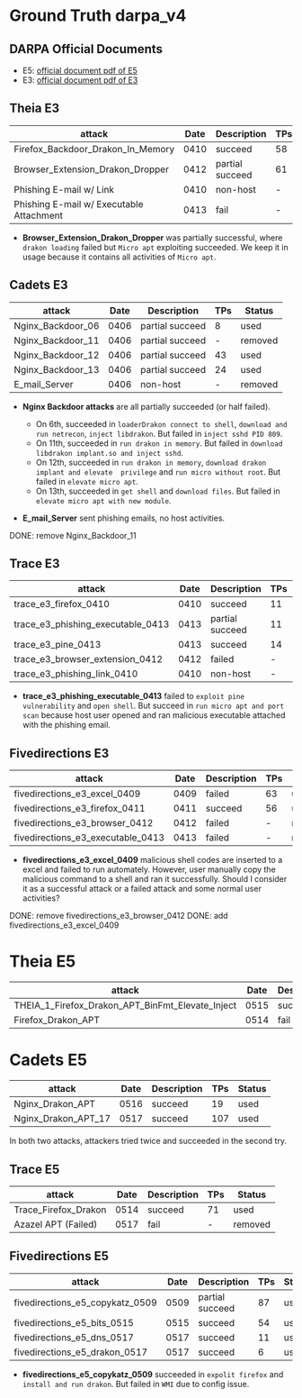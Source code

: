 # Ground Truth darpa_v4

## DARPA Official Documents
- E5: [official document pdf of E5](../TA51_Final_report_E5.pdf)
- E3: [official document pdf of E3](../TC_Ground_Truth_Report_E3_Update.pdf)

## Theia E3
| attack                                   | Date | Description     | TPs | Status  |
|------------------------------------------|------|-----------------|-----|---------|
| Firefox_Backdoor_Drakon_In_Memory        | 0410 | succeed         | 58  | used    |
| Browser_Extension_Drakon_Dropper         | 0412 | partial succeed | 61  | used    |
| Phishing E-mail w/ Link                  | 0410 | non-host        | -   | removed |
| Phishing E-mail w/ Executable Attachment | 0413 | fail            | -   | removed |

- **Browser_Extension_Drakon_Dropper** was partially successful, where `drakon loading` failed but 
`Micro apt` exploiting succeeded. We keep it in usage because it contains all activities of `Micro apt`.

## Cadets E3
| attack            | Date | Description     | TPs | Status  |
|-------------------|------|-----------------|-----|---------|
| Nginx_Backdoor_06 | 0406 | partial succeed | 8   | used    |
| Nginx_Backdoor_11 | 0406 | partial succeed | -   | removed |
| Nginx_Backdoor_12 | 0406 | partial succeed | 43  | used    |
| Nginx_Backdoor_13 | 0406 | partial succeed | 24  | used    |
| E_mail_Server     | 0406 | non-host        | -   | removed |

- **Nginx Backdoor attacks** are all partially succeeded (or half failed). 
  - On 6th, succeeded in `loaderDrakon connect to shell`, `download and run netrecon`,
  `inject libdrakon`. But failed in `inject sshd PID 809`.
  - On 11th, succeeded in `run drakon in memory`. But
  failed in `download libdrakon implant.so and inject sshd`.
  - On 12th, succeeded in `run drakon in memory`, `download drakon implant and elevate 
  privilege` and `run micro without root`. But failed in `elevate micro apt`.
  - On 13th, succeeded in `get shell` and `download files`. But failed in `elevate micro apt
  with new module`.

- **E_mail_Server** sent phishing emails, no host activities.

DONE: remove Nginx_Backdoor_11

## Trace E3
| attack                            | Date | Description     | TPs | Status  |
|-----------------------------------|------|-----------------|-----|---------|
| trace_e3_firefox_0410             | 0410 | succeed         | 11  | used    |
| trace_e3_phishing_executable_0413 | 0413 | partial succeed | 11  | used    |
| trace_e3_pine_0413                | 0413 | succeed         | 14  | used    |
| trace_e3_browser_extension_0412   | 0412 | failed          | -   | removed |
| trace_e3_phishing_link_0410       | 0410 | non-host        | -   | removed |

- **trace_e3_phishing_executable_0413** failed to `exploit pine vulnerability` and `open shell`. But 
succeed in `run micro apt and port scan` because host user opened and ran malicious executable attached
with the phishing email.

## Fivedirections E3
| attack                             | Date | Description | TPs | Status  |
|------------------------------------|------|-------------|-----|---------|
| fivedirections_e3_excel_0409       | 0409 | failed      | 63  | used    |
| fivedirections_e3_firefox_0411     | 0411 | succeed     | 56  | used    |
| fivedirections_e3_browser_0412     | 0412 | failed      | -   | removed |
| fivedirections_e3_executable_0413  | 0413 | failed      | -   | removed |

- **fivedirections_e3_excel_0409** malicious shell codes are inserted to a excel and failed to run 
automately. However, user manually copy the malicious command to a shell and ran it successfully. 
Should I consider it as a successful attack or a failed attack and some normal user activities?

DONE: remove fivedirections_e3_browser_0412
DONE: add fivedirections_e3_excel_0409

# Theia E5
| attack                                           | Date | Description | TPs | Status  |
|--------------------------------------------------|------|-------------|-----|---------|
| THEIA_1_Firefox_Drakon_APT_BinFmt_Elevate_Inject | 0515 | succeed     | 70  | used    |
| Firefox_Drakon_APT                               | 0514 | fail        | -   | removed |

# Cadets E5
| attack               | Date | Description | TPs | Status |
|----------------------|------|-------------|-----|--------|
| Nginx_Drakon_APT     | 0516 | succeed     | 19  | used   |
| Nginx_Drakon_APT_17  | 0517 | succeed     | 107 | used   |

In both two attacks, attackers tried twice and succeeded in the second try.

## Trace E5
| attack               | Date | Description | TPs | Status   |
|----------------------|------|-------------|-----|----------|
| Trace_Firefox_Drakon | 0514 | succeed     | 71  | used     |
| Azazel APT (Failed)  | 0517 | fail        | -   | removed  |

## Fivedirections E5
| attack                          | Date | Description     | TPs | Status |
|---------------------------------|------|-----------------|-----|--------|
| fivedirections_e5_copykatz_0509 | 0509 | partial succeed | 87  | used   |
| fivedirections_e5_bits_0515     | 0515 | succeed         | 54  | used   |
| fivedirections_e5_dns_0517      | 0517 | succeed         | 11  | used   |
| fivedirections_e5_drakon_0517   | 0517 | succeed         | 6   | used   |

- **fivedirections_e5_copykatz_0509** succeeded in `expolit firefox` and `install and run drakon`. 
But failed in `WMI` due to config issue.